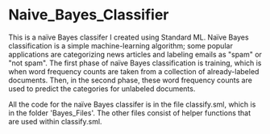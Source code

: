 # Naive_Bayes_Classifier

This is a naïve Bayes classifer I created using Standard ML. Naïve Bayes classification is a simple machine-learning algorithm; some popular applications are categorizing news articles and labeling emails as "spam" or "not spam". The first phase of naïve Bayes classification is training, which is when word frequency counts are taken from a collection of already-labeled documents. Then, in the second phase, these word frequency counts are used to predict the categories for unlabeled documents.

All the code for the naïve Bayes classifer is in the file classify.sml, which is in the folder 'Bayes_Files'. The other files consist of helper functions that are used within classify.sml.
